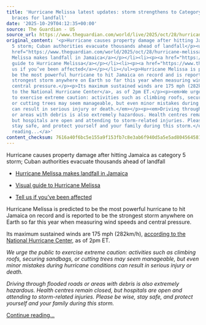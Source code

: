 ```yaml
---
title: 'Hurricane Melissa latest updates: storm strengthens to Category 4 as Cuba
  braces for landfall'
date: '2025-10-29T04:12:35+00:00'
source: The Guardian - US
source_url: https://www.theguardian.com/world/live/2025/oct/28/hurricane-melissa-live-updates-category-5-storm-jamaica-landfall-latest-news
original_content: '<p>Hurricane causes property damage after hitting Jamaica as category
  5 storm; Cuban authorities evacuate thousands ahead of landfall</p><ul><li><p><a
  href="https://www.theguardian.com/world/2025/oct/28/hurricane-melissa-makes-landfall-in-jamaica">Hurricane
  Melissa makes landfall in Jamaica</a></p></li><li><p><a href="https://www.theguardian.com/world/2025/oct/28/hurricane-melissa-a-visual-guide-to-the-strongest-storm-to-hit-jamaica-in-almost-two-centuries">Visual
  guide to Hurricane Melissa</a></p></li><li><p><a href="https://www.theguardian.com/global/2025/oct/27/tell-us-if-youve-been-affected-by-hurricane-melissa">Tell
  us if you’ve been affected</a></p></li></ul><p>Hurricane Melissa is predicted to
  be the most powerful hurricane to hit Jamaica on record and is reported to be the
  strongest storm anywhere on Earth so far this year when measuring wind speeds and
  central pressure.</p><p>Its maximum sustained winds are 175 mph (282km/h), <a href="https://www.nhc.noaa.gov/">according
  to the National Hurricane Center</a>, as of 2pm ET.</p><p><em>We urge the public
  to exercise extreme caution: activities such as climbing roofs, securing sandbags,
  or cutting trees may seem manageable, but even minor mistakes during hurricane conditions
  can result in serious injury or death.</em></p><p><em>Driving through flooded roads
  or areas with debris is also extremely hazardous. Health centres remain closed,
  but hospitals are open and attending to storm-related injuries. Please be wise,
  stay safe, and protect yourself and your family during this storm.</em></p> <a href="https://www.theguardian.com/world/live/2025/oct/28/hurricane-melissa-live-updates-category-5-storm-jamaica-landfall-latest-news">Continue
  reading...</a>'
content_checksum: 7616a40f6bc5e155a9f153fb7c8e3ab6f940d5a5e5ad8045645810f2f997a267
---
```


Hurricane causes property damage after hitting Jamaica as category 5 storm; Cuban authorities evacuate thousands ahead of landfall

- [Hurricane Melissa makes landfall in Jamaica](https://www.theguardian.com/world/2025/oct/28/hurricane-melissa-makes-landfall-in-jamaica)

- [Visual guide to Hurricane Melissa](https://www.theguardian.com/world/2025/oct/28/hurricane-melissa-a-visual-guide-to-the-strongest-storm-to-hit-jamaica-in-almost-two-centuries)

- [Tell us if you’ve been affected](https://www.theguardian.com/global/2025/oct/27/tell-us-if-youve-been-affected-by-hurricane-melissa)

Hurricane Melissa is predicted to be the most powerful hurricane to hit Jamaica on record and is reported to be the strongest storm anywhere on Earth so far this year when measuring wind speeds and central pressure.

Its maximum sustained winds are 175 mph (282km/h), [according to the National Hurricane Center](https://www.nhc.noaa.gov/), as of 2pm ET.

_We urge the public to exercise extreme caution: activities such as climbing roofs, securing sandbags, or cutting trees may seem manageable, but even minor mistakes during hurricane conditions can result in serious injury or death._

_Driving through flooded roads or areas with debris is also extremely hazardous. Health centres remain closed, but hospitals are open and attending to storm-related injuries. Please be wise, stay safe, and protect yourself and your family during this storm._

 [Continue reading...](https://www.theguardian.com/world/live/2025/oct/28/hurricane-melissa-live-updates-category-5-storm-jamaica-landfall-latest-news)